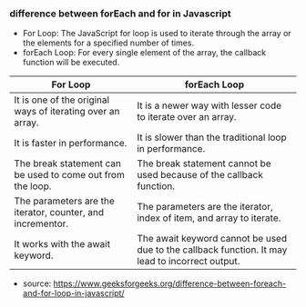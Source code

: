 ### difference between forEach and for in Javascript
- For Loop: The JavaScript for loop is used to iterate through the array or the elements for a specified number of times.
- forEach Loop: For every single element of the array, the callback function will be executed.

| For Loop	| forEach Loop |
| --------- | ---------- |
|It is one of the original ways of iterating over an array.	| It is a newer way with lesser code to iterate over an array. |
|It is faster in performance. |	It is slower than the traditional loop in performance. |
|The break statement can be used to come out from the loop. |	The break statement cannot be used because of the callback function. |
|The parameters are the iterator, counter, and incrementor.	| The parameters are the iterator, index of item, and array to iterate. |
|It works with the await keyword. |	The await keyword cannot be used due to the callback function. It may lead to incorrect output. |

- source: https://www.geeksforgeeks.org/difference-between-foreach-and-for-loop-in-javascript/

